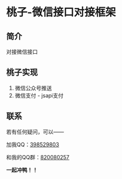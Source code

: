 # 桃子-微信接口对接框架

## 简介
对接微信接口

## 桃子实现
1. 微信公众号推送
2. 微信支付 - jsapi支付

## 联系

若有任何疑问，可以——

加我QQ：[398529803](https://qm.qq.com/cgi-bin/qm/qr?k=nh1Na88Ead5K7jSWzgXa2XH1lja_IRNB&noverify=0)

和我的QQ群：[820080257](https://jq.qq.com/?_wv=1027&k=9hiRLyoh)

**一起冲鸭！！**